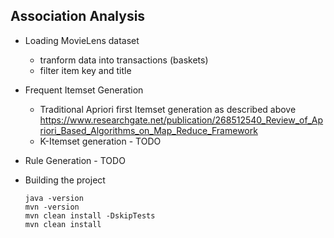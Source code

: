 Association Analysis
--------------------

* Loading MovieLens dataset
    - tranform data into transactions (baskets)
    - filter item key and title 
    
* Frequent Itemset Generation 
    - Traditional Apriori first Itemset generation as described above
        https://www.researchgate.net/publication/268512540_Review_of_Apriori_Based_Algorithms_on_Map_Reduce_Framework
    - K-Itemset generation - TODO

* Rule Generation - TODO

* Building the project

    ``` 
    java -version
    mvn -version
    mvn clean install -DskipTests
    mvn clean install 
    ```